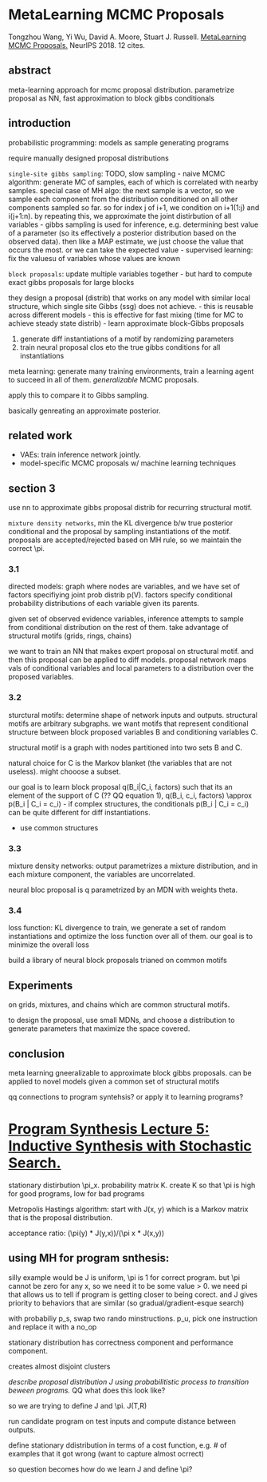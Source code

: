 # MetaLearning MCMC Proposals

Tongzhou Wang, Yi Wu, David A. Moore, Stuart J. Russell. [MetaLearning MCMC Proposals.](https://arxiv.org/pdf/1708.06040.pdf) NeurIPS 2018. 12 cites.

## abstract
meta-learning approach for mcmc proposal distribution. parametrize proposal as NN, fast approximation to block gibbs conditionals

## introduction
probabilistic programming: models as sample generating programs

require manually designed proposal distributions

`single-site gibbs sampling`: TODO, slow sampling
    - naive MCMC algorithm: generate MC of samples, each of which is correlated with nearby samples. special case of MH algo: the next sample is a vector, so we sample each component from the distribution conditioned on all other components sampled so far. so for index j of i+1, we condition on i+1(1:j) and i(j+1:n). by repeating this, we approximate the joint distirbution of all variables
    - gibbs sampling is used for inference, e.g. determining best value of a parameter (so its effectively a posterior distribution based on the observed data). then like a MAP estimate, we just choose the value that occurs the most. or we can take the expected value
    - supervised learning: fix the valuesu of variables whose values are known

`block proposals`: update multiple variables together
    - but hard to compute exact gibbs proposals for large blocks

they design a proposal (distrib) that works on any model with similar local structure, which single site Gibbs (ssg) does not achieve.
    - this is reusable across different models
    - this is effective for fast mixing (time for MC to achieve steady state distrib)
    - learn approximate block-Gibbs proposals

1. generate diff instantiations of a motif by randomizing parameters
2. train neural proposal clos eto the true gibbs conditions for all instantiations

meta learning: generate many training environments, train a learning agent to succeed in all of them. *generalizable* MCMC proposals.

apply this to compare it to Gibbs sampling. 

basically genreating an approximate posterior.
## related work
- VAEs: train inference network jointly. 
- model-specific MCMC proposals w/ machine learning techniques

## section 3
use nn to approximate gibbs proposal distrib for recurring structural motif.

`mixture density networks`, min the KL divergence b/w true posterior conditional and the proposal by sampling instantiations of the motif. proposals are accepted/rejected based on MH rule, so we maintain the correct \pi.

### 3.1
directed models: graph where nodes are variables, and we have set of factors specifiying joint prob distrib p(V). factors specify conditional probability distributions of each variable given its parents. 

given set of observed evidence variables, inference attempts to sample from conditional distribution on the rest of them. take advantage of structural motifs (grids, rings, chains)

we want to train an NN that makes expert proposal on structural motif. and then this proposal can be applied to diff models. proposal network maps vals of conditional variables and local parameters to a distribution over the proposed variables.

### 3.2
sturctural motifs: determine shape of network inputs and outputs. structural motifs are arbitrary subgraphs. we want motifs that represent conditional structure between block proposed variables B and conditioning variables C.

structural motif is a graph with nodes partitioned into two sets B and C.

natural choice for C is the Markov blanket (the variables that are not useless). might chooose a subset. 

our goal is to learn block proposal q(B_i|C_i, factors) such that its an element of the support of C (?? QQ equation 1), q(B_i, c_i, factors) \approx p(B_i | C_i = c_i)
    - if complex structures, the conditionals  p(B_i | C_i = c_i) can be quite different for diff instantiations. 

- use common structures

### 3.3
mixture density networks: output parametrizes a mixture distribution, and in each mixture component, the variables are uncorrelated.

neural bloc proposal is q parametrized by an MDN with weights theta.

### 3.4 
loss function: KL divergence
to train, we generate a set of random instantiations and optimize the loss function over all of them. our goal is to minimize the overall loss

build a library of neural block proposals trianed on common motifs

## Experiments
on grids, mixtures, and chains which are common structural motifs.

to design the proposal, use small MDNs, and choose a distribution to generate parameters that maximize the space covered.

## conclusion
meta learning gneeralizable to approximate block gibbs proposals. can be applied to novel models given a common set of structural motifs

qq connections to program syntehsis? or apply it to learning programs?


# [Program Synthesis Lecture 5:  Inductive Synthesis with Stochastic Search.](https://people.csail.mit.edu/asolar/SynthesisCourse/Lecture5.htm)

stationary distirbution \pi_x. 
probability matrix K. create K so that \pi is high for good programs, low for bad programs

Metropolis Hastings algorithm: start with J(x, y) which is a Markov matrix that is the proposal distribution. 

acceptance ratio: (\pi(y) * J(y,x))/(\pi x * J(x,y))

## using MH for program snthesis: 
silly example would be J is uniform, \pi is 1 for correct program. but \pi cannot be zero for any x, so we need it to be some value > 0.
we need pi that allows us to tell if program is getting closer to being corect. and J gives priority to behaviors that are similar (so gradual/gradient-esque search)

with probabiliy p_s, swap two rando minstructions.
p_u, pick one instruction and replace it with a no_op

stationary distribution has correctness component and performance component.

creates almost disjoint clusters

*describe proposal distribution J using probabilitistic process to transition beween programs.* QQ what does this look like?



so we are trying to define J and \pi.
J(T,R)

run candidate program on test inputs and compute distance between outputs. 

define stationary ddistribution in terms of a cost function, e.g. # of examples that it got wrong (want to capture almost ocrrect)

so question becomes how do we learn J and define \pi?